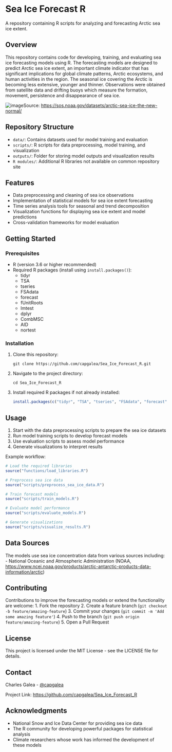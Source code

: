 # Sea Ice Forecast R

A repository containing R scripts for analyzing and forecasting Arctic sea ice extent.

## Overview

This repository contains code for developing, training, and evaluating sea ice forecasting models using R. The forecasting models are designed to predict Arctic sea ice extent, an important climate indicator that has significant implications for global climate patterns, Arctic ecosystems, and human activities in the region. The seasonal ice covering the Arctic is becoming less extensive, younger and thinner. Observations were obtained from satellite data and drifting buoys which measure the formation, movement, persistence and disappearance of sea ice.

![image](https://github.com/user-attachments/assets/8cd14a49-4e96-4142-80af-f8c348b38256)Source: <https://sos.noaa.gov/datasets/arctic-sea-ice-the-new-normal/>

## Repository Structure

- `data/`: Contains datasets used for model training and evaluation
- `scripts/`: R scripts for data preprocessing, model training, and visualization
- `outputs/`: Folder for storing model outputs and visualization results
- `R modules/`: Additional R libraries not available on common repository site

## Features

-   Data preprocessing and cleaning of sea ice observations
-   Implementation of statistical models for sea ice extent forecasting
-   Time series analysis tools for seasonal and trend decomposition
-   Visualization functions for displaying sea ice extent and model predictions
-   Cross-validation frameworks for model evaluation

## Getting Started

### Prerequisites

-   R (version 3.6 or higher recommended)
-   Required R packages (install using `install.packages()`):
    -   tidyr
    -   TSA
    -   tseries
    -   FSAdata
    -   forecast
    -   fUnitRoots
    -   lmtest
    -   dplyr
    -   CombMSC
    -   AID
    -   nortest

### Installation

1.  Clone this repository:

    ```         
    git clone https://github.com/capgalea/Sea_Ice_Forecast_R.git
    ```

2.  Navigate to the project directory:

    ```         
    cd Sea_Ice_Forecast_R
    ```

3.  Install required R packages if not already installed:

    ``` r
    install.packages(c("tidyr", "TSA", "tseries", "FSAdata", "forecast", "fUnitRoots", "lmtest", "dplyr". "CombMSC", "AID", "nortest"))
    ```

## Usage

1.  Start with the data preprocessing scripts to prepare the sea ice datasets
2.  Run model training scripts to develop forecast models
3.  Use evaluation scripts to assess model performance
4.  Generate visualizations to interpret results

Example workflow:

``` r
# Load the required libraries
source("functions/load_libraries.R")

# Preprocess sea ice data
source("scripts/preprocess_sea_ice_data.R")

# Train forecast models
source("scripts/train_models.R")

# Evaluate model performance
source("scripts/evaluate_models.R")

# Generate visualizations
source("scripts/visualize_results.R")
```

## Data Sources

The models use sea ice concentration data from various sources including: - National Oceanic and Atmospheric Administration (NOAA, <https://www.ncei.noaa.gov/products/arctic-antarctic-products-data-information/arctic>)

## Contributing

Contributions to improve the forecasting models or extend the functionality are welcome: 1. Fork the repository 2. Create a feature branch (`git checkout -b feature/amazing-feature`) 3. Commit your changes (`git commit -m 'Add some amazing feature'`) 4. Push to the branch (`git push origin feature/amazing-feature`) 5. Open a Pull Request

## License

This project is licensed under the MIT License - see the LICENSE file for details.

## Contact

Charles Galea - [\@capgalea](https://github.com/capgalea)

Project Link: <https://github.com/capgalea/Sea_Ice_Forecast_R>

## Acknowledgments

-   National Snow and Ice Data Center for providing sea ice data
-   The R community for developing powerful packages for statistical analysis
-   Climate researchers whose work has informed the development of these models
